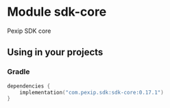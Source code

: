 # Module sdk-core

Pexip SDK core

## Using in your projects

### Gradle

```kotlin
dependencies {
    implementation("com.pexip.sdk:sdk-core:0.17.1")
}
```
